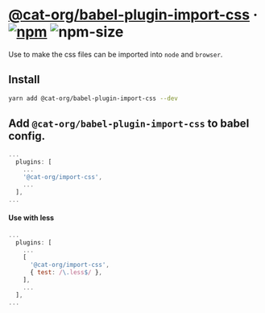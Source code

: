 # [@cat-org/babel-plugin-import-css][website] · <!-- badges.start -->[![npm][npm-image]][npm-link] ![npm-size][npm-size-image]

[npm-image]: https://img.shields.io/npm/v/@cat-org/babel-plugin-import-css.svg
[npm-link]: https://www.npmjs.com/package/@cat-org/babel-plugin-import-css
[npm-size-image]: https://img.shields.io/bundlephobia/minzip/@cat-org/babel-plugin-import-css.svg

<!-- badges.end -->

[website]: https://cat-org.github.io/core/babel-plugin-import-css

Use to make the css files can be imported into `node` and `browser`.

## Install

```sh
yarn add @cat-org/babel-plugin-import-css --dev
```

## Add `@cat-org/babel-plugin-import-css` to babel config.

```js
...
  plugins: [
    ...
    '@cat-org/import-css',
    ...
  ],
...
```

#### Use with less

```js
...
  plugins: [
    ...
    [
      '@cat-org/import-css',
      { test: /\.less$/ },
    ],
    ...
  ],
...
```
